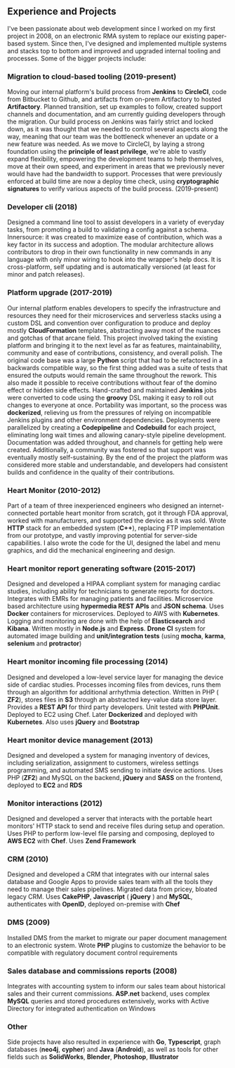 ## Experience and Projects

I've been passionate about web development since I worked on my first project in 2008, on an electronic RMA system to replace our existing paper-based system. Since then, I've designed and implemented multiple systems and stacks top to bottom and improved and upgraded internal tooling and processes. Some of the bigger projects include:

### Migration to cloud-based tooling (2019-present)
Moving our internal platform's build process from **Jenkins** to **CircleCI**, code from Bitbucket to Github, and artifacts from on-prem Artifactory to hosted **Artifactory**. Planned transition, set up examples to follow, created support channels and documentation, and am currently guiding developers through the migration. Our build process on Jenkins was fairly strict and locked down, as it was thought that we needed to control several aspects along the way, meaning that our team was the bottleneck whenever an update or a new feature was needed. As we move to CircleCI, by laying a strong foundation using the **principle of least privilege**, we're able to vastly expand flexibility, empowering the development teams to help themselves, move at their own speed, and experiment in areas that we previously never would have had the bandwidth to support. Processes that were previously enforced at build time are now a deploy time check, using **cryptographic signatures** to verify various aspects of the build process. (2019-present)

### Developer cli (2018)
Designed a command line tool to assist developers in a variety of everyday tasks, from promoting a build to validating a config against a schema. Innersource: it was created to maximize ease of contribution, which was a key factor in its success and adoption. The modular architecture allows contributors to drop in their own functionality in new commands in any language with only minor wiring to hook into the wrapper's help docs. It is cross-platform, self updating and is automatically versioned (at least for minor and patch releases).

### Platform upgrade (2017-2019)
Our internal platform enables developers to specify the infrastructure and resources they need for their microservices and serverless stacks using a custom DSL and convention over configuration to produce and deploy mostly **CloudFormation** templates, abstracting away most of the nuances and gotchas of that arcane field. This project involved taking the existing platform and bringing it to the next level as far as features, maintainability, community and ease of contributions, consistency, and overall polish. The original code base was a large **Python** script that had to be refactored in a backwards compatible way, so the first thing added was a suite of tests that ensured the outputs would remain the same throughout the rework. This also made it possible to receive contributions without fear of the domino effect or hidden side effects. Hand-crafted and maintained **Jenkins** jobs were converted to code using the **groovy** DSL making it easy to roll out changes to everyone at once. Portability was important, so the process was **dockerized**, relieving us from the pressures of relying on incompatible Jenkins plugins and other environment dependencies. Deployments were parallelized by creating a **Codepipeline** and **Codebuild** for each project, eliminating long wait times and allowing canary-style pipeline development. Documentation was added throughout, and channels for getting help were created. Additionally, a community was fostered so that support was eventually mostly self-sustaining. By the end of the project the platform was considered more stable and understandable, and developers had consistent builds and confidence in the quality of their contributions.

### **Heart Monitor** (2010-2012)
Part of a team of three inexperienced engineers who designed an internet-connected portable heart monitor from scratch, got it through FDA approval, worked with manufacturers, and supported the device as it was sold. Wrote **HTTP** stack for an embedded system (**C++**), replacing FTP implementation from our prototype, and vastly improving potential for server-side capabilities. I also wrote the code for the UI, designed the label and menu graphics, and did the mechanical engineering and design.

### Heart monitor report generating software (2015-2017)
Designed and developed a HIPAA compliant system for managing cardiac studies, including ability for technicians to generate reports for doctors. Integrates with EMRs for managing patients and facilities. Microservice based architecture using **hypermedia REST APIs** and **JSON schema**. Uses **Docker** containers for microservices. Deployed to AWS with **Kubernetes**. Logging and monitoring are done with the help of **Elasticsearch** and **Kibana**. Written mostly in **Node.js** and **Express**. **Drone CI** system for automated image building and **unit/integration tests** (using **mocha**, **karma**, **selenium** and **protractor**)

### Heart monitor incoming file processing (2014)
Designed and developed a low-level service layer for managing the device side of cardiac studies. Processes incoming files from devices, runs them through an algorithm for additional arrhythmia detection. Written in PHP ( **ZF2**), stores files in **S3** through an abstracted key-value data store layer. Provides a **REST API** for third party developers. Unit tested with **PHPUnit**. Deployed to EC2 using Chef. Later **Dockerized** and deployed with **Kubernetes**. Also uses **jQuery** and **Bootstrap** 

### Heart monitor device management (2013)
Designed and developed a system for managing inventory of devices, including serialization, assignment to customers, wireless settings programming, and automated SMS sending to initiate device actions. Uses PHP (**ZF2**) and MySQL on the backend, **jQuery** and **SASS** on the frontend, deployed to **EC2** and **RDS**

### Monitor interactions (2012)
Designed and developed a server that interacts with the portable heart monitors' HTTP stack to send and receive files during setup and operation. Uses PHP to perform low-level file parsing and composing, deployed to **AWS EC2** with **Chef**. Uses **Zend Framework**

### CRM (2010)
Designed and developed a CRM that integrates with our internal sales database and Google Apps to provide sales team with all the tools they need to manage their sales pipelines. Migrated data from pricey, bloated legacy CRM. Uses **CakePHP**, **Javascript** ( **jQuery** ) and **MySQL**, authenticates with **OpenID**, deployed on-premise with **Chef**

### DMS (2009)
Installed DMS from the market to migrate our paper document management to an electronic system. Wrote **PHP** plugins to customize the behavior to be compatible with regulatory document control requirements

### Sales database and commissions reports (2008)
Integrates with accounting system to inform our sales team about historical sales and their current commissions. **ASP.net** backend, uses complex **MySQL** queries and stored procedures extensively, works with Active Directory for integrated authentication on Windows

### Other

Side projects have also resulted in experience with **Go**, **Typescript**, graph databases (**neo4j**, **cypher**) and **Java** (**Android**), as well as tools for other fields such as **SolidWorks**, **Blender**, **Photoshop**, **Illustrator**
